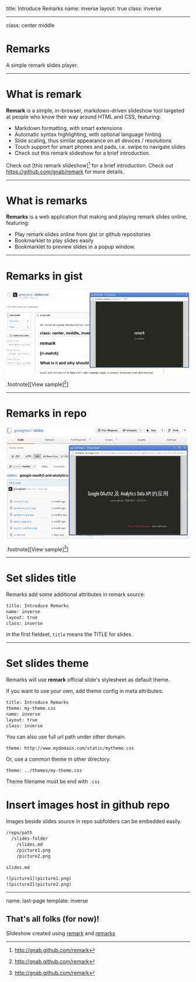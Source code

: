 title: Introduce Remarks
name: inverse
layout: true
class: inverse

---
class: center middle

# Remarks
A simple remark slides player.

---
# What is remark

**Remark** is a simple, in-browser, markdown-driven slideshow tool targeted at people who know their way around HTML and CSS, featuring:

 * Markdown formatting, with smart extensions
 * Automatic syntax highlighting, with optional language hinting
 * Slide scaling, thus similar appearance on all devices / resolutions
 * Touch support for smart phones and pads, i.e. swipe to navigate slides
 * Check out this remark slideshow for a brief introduction.

Check out [this remark slideshow][^1] for a brief introduction.
Check out <https://github.com/gnab/remark> for more details.

[^1]: http://gnab.github.com/remark

---
# What is remarks

**Remarks** is a web application that making and playing remark slides online, featuring:

 * Play remark slides online from gist or github repositories
 * Bookmarklet to play slides easily
 * Bookmarklet to preview slides in a popup window.

---
# Remarks in gist

![Remarks in gist](gist.png)

.footnote[[View sample][^1]]

[^1]: https://gist.github.com/greatghoul/5123482

---
# Remarks in repo

![Remarks in repo](repo.png)

.footnote[[View sample][^1]]

[^1]: https://github.com/greatghoul/slides/tree/master/google-oauth2-and-analytics-data-api

---
# Set slides title

Remarks add some additional attributes in remark source:

    title: Introduce Remarks
    name: inverse
    layout: true
    class: inverse

in the first fieldset, `title` means the TITLE for slides.

---
# Set slides theme

Remarks will use **remark** official slide's stylesheet as default theme.

If you want to use your own, add theme config in meta attributes:

    title: Introduce Remarks
    theme: my-theme.css
    name: inverse
    layout: true
    class: inverse

You can also use full url path under other domain.

    theme: http://www.mydomain.com/static/mytheme.css

Or, use a common theme in other directory.

    theme: ../themes/my-theme.css

Theme filename must be end with `.css`

# Insert images host in github repo

Images beside slides source in repo subfolders can be embedded easily.

    /repo/path
      /slides-folder
        /slides.md
        /picture1.png
        /picture2.png

`slides.md`

    ![picture1](picture1.png)
    ![picture2](picture2.png)
---
name: last-page
template: inverse

## That's all folks (for now)!

Slideshow created using [remark](http://github.com/gnab/remark) and [remarks](http://remarks.sinaapp.com)
